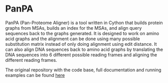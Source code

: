 # PanPA
PanPA (Pan-Proteome Aligner) is a tool written in Cython that builds protein graphs from MSAs, builds an index for the MSAs, and align query sequences back to the graphs generated. It is designed to work on amino acid graphs and the alignment can be done using many possible substitution matrix instead of only doing alignment using edit distance. It can also align DNA sequences back to amino acid graphs by translating the DNA sequences into 6 different possible reading frames and aligning the different reading frames.

The original repository with the code base, full documentation and running examples can be found [here](https://github.com/fawaz-dabbaghieh/PanPA)
